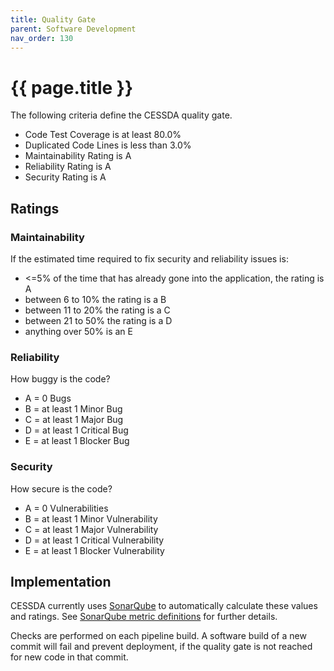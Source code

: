 ```yaml
---
title: Quality Gate
parent: Software Development
nav_order: 130
---
```


# {{ page.title }}

The following criteria define the CESSDA quality gate.

- Code Test Coverage is at least 80.0%
- Duplicated Code Lines is less than 3.0%
- Maintainability Rating is A
- Reliability Rating is A
- Security Rating is A

## Ratings

### Maintainability

If the estimated time required to fix security and reliability issues is:

- <=5% of the time that has already gone into the application, the rating is A
- between 6 to 10% the rating is a B
- between 11 to 20% the rating is a C
- between 21 to 50% the rating is a D
- anything over 50% is an E

### Reliability

How buggy is the code?

- A = 0 Bugs
- B = at least 1 Minor Bug
- C = at least 1 Major Bug
- D = at least 1 Critical Bug
- E = at least 1 Blocker Bug

### Security

How secure is the code?

- A = 0 Vulnerabilities
- B = at least 1 Minor Vulnerability
- C = at least 1 Major Vulnerability
- D = at least 1 Critical Vulnerability
- E = at least 1 Blocker Vulnerability

## Implementation

CESSDA currently uses [SonarQube](https://sonarqube.cessda.eu) to automatically calculate these values and ratings.
See [SonarQube metric definitions](https://sonarqube.cessda.eu/documentation/user-guide/metric-definitions/) for further details.

Checks are performed on each pipeline build.
A software build of a new commit will fail and prevent deployment, if the quality gate is not reached for new code in that commit.
